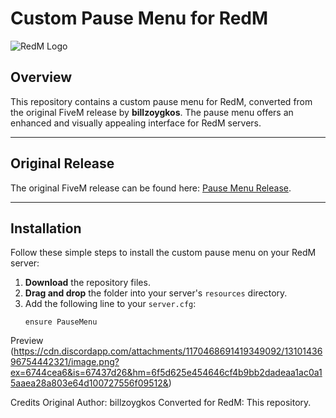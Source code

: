 # Custom Pause Menu for RedM

![RedM Logo](https://cdn2.steamgriddb.com/icon/eb06b9db06012a7a4179b8f3cb5384d3/32/256x256.png)

## Overview

This repository contains a custom pause menu for RedM, converted from the original FiveM release by **billzoygkos**. The pause menu offers an enhanced and visually appealing interface for RedM servers.

---

## Original Release

The original FiveM release can be found here: [Pause Menu Release](https://forum.cfx.re/t/release-pause-menu/4919651).

---

## Installation

Follow these simple steps to install the custom pause menu on your RedM server:

1. **Download** the repository files.
2. **Drag and drop** the folder into your server's `resources` directory.
3. Add the following line to your `server.cfg`:
   ```plaintext
   ensure PauseMenu

Preview
(https://cdn.discordapp.com/attachments/1170468691419349092/1310143696754442321/image.png?ex=6744cea6&is=67437d26&hm=6f5d625e454646cf4b9bb2dadeaa1ac0a15aaea28a803e64d100727556f09512&)

Credits
Original Author: billzoygkos
Converted for RedM: This repository.
